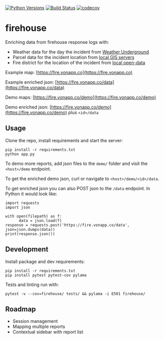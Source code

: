[![Python Versions](https://img.shields.io/badge/Python-3.6-blue.svg)](https://travis-ci.org/brennv/firehouse)
[![Build Status](https://travis-ci.org/brennv/firehouse.svg?branch=master)](https://travis-ci.org/brennv/firehouse)
[![codecov](https://codecov.io/gh/brennv/firehouse/branch/master/graph/badge.svg)](https://codecov.io/gh/brennv/firehouse)


# firehouse

Enriching data from firehouse response logs with:

- Weather data for the day the incident from [Weather Underground](https://www.wunderground.com/history/)
- Parcel data for the incident location from [local GIS servers](http://gis.richmondgov.com/ArcGIS/SDK/REST/index.html?catalog.html)
- Fire district for the location of the incident from [local open-data](https://data.richmondgov.com/)

Example map: [https://fire.vonapp.co](https://fire.vonapp.co)

Example enriched json: [https://fire.vonapp.co/data](https://fire.vonapp.co/data)

Demo maps: [https://fire.vonapp.co/demo](https://fire.vonapp.co/demo)

Demo enriched json: [https://fire.vonapp.co/demo](https://fire.vonapp.co/demo) plus `<id>/data`


## Usage

Clone the repo, install requirements and start the server:

```
pip install -r requirements.txt
python app.py
```

To demo more reports, add json files to the `demo/` folder and visit the `<host>/demo` endpoint.

To get the enriched demo json, curl or navigate to `<host>/demo/<id>/data`.

To get enriched json you can also POST json to the `/data` endpoint. In Python it would look like:

```
import requests
import json

with open(filepath) as f:
      data = json.load(f)
response = requests.post('https://fire.vonapp.co/data', json=json.dumps(data))
print(response.json())
```

## Development

Install package and dev requirements:

```
pip install -r requirements.txt
pip install pytest pytest-cov pylama
```

Tests and linting run with:

```
pytest -v --cov=firehouse/ tests/ && pylama -i E501 firehouse/
```

## Roadmap

- Session management
- Mapping multiple reports
- Contextual sidebar with report list
